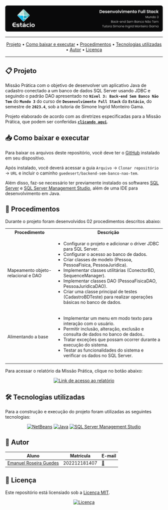 ![Capa do projeto com logo da Estácio](./.github/capa.svg)

<div align="center">

---

[Projeto](#-projeto) • [Como baixar e executar](#-como-baixar-e-executar) • [Procedimentos](#-procedimentos) • [Tecnologias utilizadas](#-tecnologias-utilizadas) • [Autor](#-autor) • [Licença](#-licença)

---

</div>

## 📋 Projeto

Missão Prática com o objetivo de desenvolver um aplicativo Java de cadastro conectado a um banco de dados SQL Server usando JDBC e seguindo o padrão DAO apresentado no **`Nível 3: Back-end Sem Banco Não Tem`** do **`Mundo 3`** do curso de **`Desenvolvimento Full Stack`** da **`Estácio`**, do semestre de **`2023.4`**, sob a tutoria de Simone Ingrid Monteiro Gama.

Projeto elaborado de acordo com as diretrizes especificadas para a Missão Prática, que podem ser conferidas [**`clicando aqui`**](https://sway.cloud.microsoft/s/AHDBJjulH6tHFEIf/embed).

## 📥 Como baixar e executar

Para baixar os arquivos deste repositório, você deve ter o [GitHub](https://github.com/) instalado em seu dispositivo.

Após instalado, você deverá acessar a guia `Arquivo` → `Clonar repositório` → `URL` e incluir o caminho `guedesert/backend-sem-banco-nao-tem`.

Além disso, faz-se necessário ter previamente instalado os softwares [SQL Server](https://www.microsoft.com/pt-br/sql-server/sql-server-downloads) e [SQL Server Management Studio](https://learn.microsoft.com/en-us/sql/ssms/download-sql-server-management-studio-ssms?view=sql-server-ver16#download-ssms), além de uma IDE para desenvolvimento em Java.

## 🔗 Procedimentos

Durante o projeto foram desenvolvidos 02 procedimentos descritos abaixo:

<table>
  <tr>
    <th>Procedimento</th>
    <th>Descrição</th>
  </tr>
  <tr>
    <td>Mapeamento objeto-relacional e DAO</td>
    <td>
      <ul>
        <li>Configurar o projeto e adicionar o driver JDBC para SQL Server.</li>
        <li>Configurar o acesso ao banco de dados.</li>
        <li>Criar classes de modelo (Pessoa, PessoaFisica, PessoaJuridica).</li>
        <li>Implementar classes utilitárias (ConectorBD, SequenceManager).</li>
        <li>Implementar classes DAO (PessoaFisicaDAO, PessoaJuridicaDAO).</li>
        <li>Criar uma classe principal de testes (CadastroBDTeste) para realizar operações básicas no banco de dados.</li>
      </ul>
    </td>
  </tr>
  <tr>
    <td>Alimentando a base</td>
    <td>
      <ul>
        <li>Implementar um menu em modo texto para interação com o usuário.</li>
        <li>Permitir inclusão, alteração, exclusão e consulta de dados no banco de dados..</li>
        <li>Tratar exceções que possam ocorrer durante a execução do sistema.</li>
        <li>Testar as funcionalidades do sistema e verificar os dados no SQL Server.</li>
      </ul>
    </td>
  </tr>
</table>

Para acessar o relatório da Missão Prática, clique no botão abaixo:

<div align="center">

[![Link de acesso ao relatório](https://img.shields.io/badge/-Acesse%20o%20relatório-000000?style=for-the-badge)](./Relatório%20da%20Missão%20Prática.pdf)

</div>

## 🛠 Tecnologias utilizadas

Para a construção e execução do projeto foram utilizadas as seguintes tecnologias:

<div align="center">

[![NetBeans](https://img.shields.io/badge/-NetBeans-1B6AC6?style=for-the-badge&logo=apachenetbeanside&logoColor=white)](https://netbeans.apache.org/front/main/download/index.html) [![Java](https://img.shields.io/badge/-Java-e82d2c?style=for-the-badge&logo=java&logoColor=white)](https://www.oracle.com/br/java/technologies/downloads/) [![SQL Server Management Studio](https://img.shields.io/badge/-SQL%20Server%20Management%20Studio-2f2f2f?style=for-the-badge)](https://learn.microsoft.com/en-us/sql/ssms/download-sql-server-management-studio-ssms?view=sql-server-ver16#download-ssms)
</div>

## 👥 Autor

| Aluno                                                  | Matrícula    | E-mail                                      |
| ------------------------------------------------------ | ------------ | ------------------------------------------- |
| [Emanuel Roseira Guedes](https://github.com/guedesert) | 202212181407 | [📧](mailto:202212181407@alunos.estacio.br) |

## 📃 Licença

Este repositório está licensiado sob a [Licença MIT](./LICENSE).

<div align=center>

[![Licença](https://img.shields.io/github/license/guedesert/backend-sem-banco-nao-tem?style=for-the-badge&color=blue&label=licença)](./LICENSE)

</div>